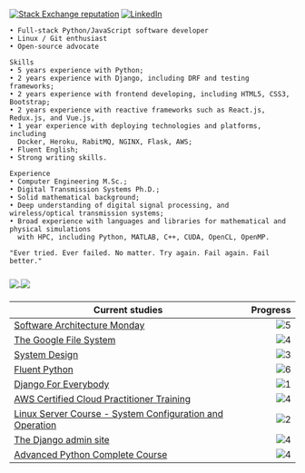 
[![Stack Exchange reputation](https://img.shields.io/badge/Stack_Overflow-FE7A16?style=for-the-badge&logo=stack-overflow&logoColor=white)](https://stackoverflow.com/users/5114495/lucascavalcante)
[![LinkedIn](https://img.shields.io/badge/LinkedIn-0077B5?style=for-the-badge&logo=linkedin&logoColor=white)](https://linkedin.com/in/lucas-cp-cavalcante)


```
• Full-stack Python/JavaScript software developer
• Linux / Git enthusiast
• Open-source advocate

Skills
• 5 years experience with Python;
• 2 years experience with Django, including DRF and testing frameworks;
• 2 years experience with frontend developing, including HTML5, CSS3, Bootstrap;
• 2 years experience with reactive frameworks such as React.js, Redux.js, and Vue.js, 
• 1 year experience with deploying technologies and platforms, including
  Docker, Heroku, RabitMQ, NGINX, Flask, AWS;
• Fluent English;
• Strong writing skills.

Experience
• Computer Engineering M.Sc.;
• Digital Transmission Systems Ph.D.;
• Solid mathematical background;
• Deep understanding of digital signal processing, and wireless/optical transmission systems;
• Broad experience with languages and libraries for mathematical and physical simulations
  with HPC, including Python, MATLAB, C++, CUDA, OpenCL, OpenMP.

"Ever tried. Ever failed. No matter. Try again. Fail again. Fail better."
```

###

<a href="https://github.com/cavalcantelucas/">
  <img align="center" src="https://github-readme-stats.vercel.app/api?username=cavalcantelucas&count_private=true&show_icons=true&hide=stars" />
</a>
<a href="https://github.com/cavalcantelucas/">
  <img align="center" src="https://github-readme-stats.vercel.app/api/top-langs/?username=cavalcantelucas&layout=compact" />
</a>

###

|Current studies|Progress|
|---|---:|
| [Software Architecture Monday](https://www.youtube.com/playlist?list=PLdsOZAx8I5umhnn5LLTNJbFgwA3xbycar) | ![5](https://progress-bar.dev/99/?title=ep.123\/ep.124&color=babaca&width=120) |
| [The Google File System](https://static.googleusercontent.com/media/research.google.com/en//archive/gfs-sosp2003.pdf) | ![4](https://progress-bar.dev/56/?title=pg.17\/pg.30&color=babaca&width=120) |
| [System Design](https://www.youtube.com/playlist?list=PLMCXHnjXnTnvo6alSjVkgxV-VH6EPyvoX) | ![3](https://progress-bar.dev/27/?title=ep.11\/ep.36&color=babaca&width=120) |
| [Fluent Python](https://github.com/fluentpython/example-code-2e) | ![6](https://progress-bar.dev/24/?title=Chap.5\/Chap.21&color=babaca&width=120) |
| [Django For Everybody](https://www.youtube.com/watch?v=o0XbHvKxw7Y&ab_channel=freeCodeCamp.org) | ![1](https://progress-bar.dev/18/?title=3:29:12\/18:40:43&color=babaca&width=120) |
| [AWS Certified Cloud Practitioner Training](https://www.youtube.com/watch?v=3hLmDS179YE&ab_channel=freeCodeCamp.org) | ![4](https://progress-bar.dev/17/?title=0:40:08\/3:58:00&color=babaca&width=120) |
| [Linux Server Course - System Configuration and Operation](https://www.youtube.com/watch?v=WMy3OzvBWc0&ab_channel=freeCodeCamp.org) | ![2](https://progress-bar.dev/10/?title=33:30\/5:26:45&color=babaca&width=120) |
| [The Django admin site](https://docs.djangoproject.com/en/3.2/ref/contrib/admin/) | ![4](https://progress-bar.dev/3/?title=the-register-decorator&color=babaca&width=120) |
| [Advanced Python Complete Course](https://www.youtube.com/watch?v=HGOBQPFzWKo&ab_channel=freeCodeCamp.org) | ![4](https://progress-bar.dev/0/?title=0\/5:55:46&color=babaca&width=120) |

